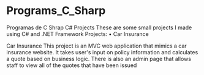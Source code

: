 # Programs_C_Sharp
 Programas de C Shrap
C# Projects
These are some small projects I made using C# and .NET Framework
Projects:
• Car Insurance

Car Insurance
This project is an MVC web application that mimics a car insurance website. It takes user's input
on policy information and calculates a quote based on business logic. There is also an admin
page that allows staff to view all of the quotes that have been issued
